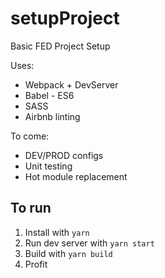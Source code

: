 # setupProject
Basic FED Project Setup

Uses: 
* Webpack + DevServer 
* Babel - ES6
* SASS
* Airbnb linting

To come: 
* DEV/PROD configs
* Unit testing
* Hot module replacement

## To run
1. Install with `yarn`
2. Run dev server with `yarn start`
3. Build with `yarn build`
4. Profit
